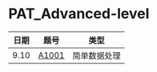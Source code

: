 # PAT_Advanced-level
日期|题号|类型
-|-|-
9.10|[A1001](https://github.com/toughpig/PAT_Advanced-level/blob/master/A1001.cpp)|简单数据处理
